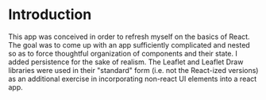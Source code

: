 # Introduction

This app was conceived in order to refresh myself on the basics of React. The goal was to come up with an app sufficiently complicated and nested so as to force thoughtful organization of components and their state. I added persistence for the sake of realism. The Leaflet and Leaflet Draw libraries were used in their "standard" form (i.e. not the React-ized versions) as an additional exercise in incorporating non-react UI elements into a react app.